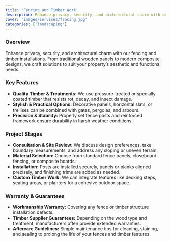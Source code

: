 ```yaml
---
title: 'Fencing and Timber Work'
description: Enhance privacy, security, and architectural charm with our fencing and timber installations. From traditional wooden panels to modern composite designs, we craft solutions to suit your property’s aesthetic and functional needs.
cover: 'images/services/fencing.jpg'
categories: ['landscaping']
---
```


### Overview
Enhance privacy, security, and architectural charm with our fencing and timber installations. From traditional wooden panels to modern composite designs, we craft solutions to suit your property’s aesthetic and functional needs.

### Key Features
- **Quality Timber & Treatments:** We use pressure-treated or specially coated timber that resists rot, decay, and insect damage.
- **Stylish & Practical Options:** Decorative panels, horizontal slats, or trellises can be combined with gates, pergolas, and arbours.
- **Precision & Stability:** Properly set fence posts and reinforced framework ensure durability in harsh weather conditions.

### Project Stages
- **Consultation & Site Review:** We discuss design preferences, take boundary measurements, and address any sloping or uneven terrain.
- **Material Selection:** Choose from standard fence panels, closeboard fencing, or composite boards.
- **Installation:** Posts are installed securely, panels or planks aligned precisely, and finishing trims are added as needed.
- **Custom Timber Work:** We can integrate features like decking steps, seating areas, or planters for a cohesive outdoor space.

### Warranty & Guarantees
- **Workmanship Warranty:** Covering any fence or timber structure installation defects.
- **Timber Supplier Guarantees:** Depending on the wood type and treatment, manufacturers often provide extended warranties.
- **Aftercare Guidelines:** Simple maintenance tips for cleaning, staining, and sealing to prolong the life of your fences and timber features.